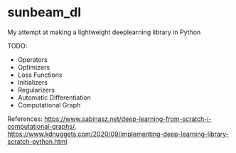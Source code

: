 # sunbeam_dl

My attempt at making a lightweight deeplearning library in Python

TODO:

- Operators
- Optimizers
- Loss Functions
- Initializers
- Regularizers
- Automatic Differentiation
- Computational Graph

References: https://www.sabinasz.net/deep-learning-from-scratch-i-computational-graphs/,
https://www.kdnuggets.com/2020/09/implementing-deep-learning-library-scratch-python.html
